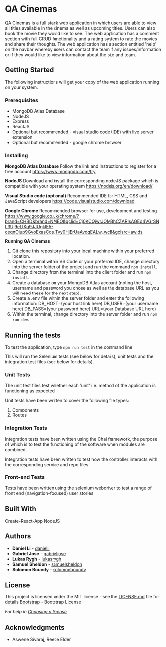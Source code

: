 # QA Cinemas

QA Cinemas is a full stack web application in which users are able to view all titles available in the cinema as well as upcoming titles. Users can also book the movie they would like to see. The web application has a comment section with full CRUD functionality and a rating system to rate the movies and share their thoughts. The web application has a section entitled 'help' on the navbar whereby users can contact the team if any issues/information or if they would like to view information about the site and team.

## Getting Started

The following instructions will get your copy of the web application running on your system.

### Prerequisites

- MongoDB Atlas Database
- NodeJS
- Express
- ReactJS
- Optional but recommended - visual studio code (IDE) with live server extension
- Optional but recommended - google chrome browser

### Installing

**MongoDB Atlas Database**
Follow the link and instructions to register for a free account https://www.mongodb.com/try

**NodeJS**
Download and install the corresponding nodeJS package which is compatible with your operating system
https://nodejs.org/en/download/

**Visual Studio code (optional)**
Recommended IDE for HTML, CSS and JavaScript developers https://code.visualstudio.com/download

**Google Chrome**
Recommended browser for use, development and testing https://www.google.co.uk/chrome/?brand=CHBD&brand=NMEO&gclid=Cj0KCQjwrJOMBhCZARIsAGEd4VGrSNL3Uj9eLtKq9JJUgklE5-ceqnOiup9GvoExasCqs_Tvy0HjErUaAvdqEALw_wcB&gclsrc=aw.ds

**Running QA Cinemas**

1. Git clone this repository into your local machine within your preferred location.
2. Open a terminal within VS Code or your preferred IDE, change directory into the server folder of the project and run the command `npm install`.
3. Change directory from the terminal into the client folder and run `npm install`.
4. Create a database on your MongoDB Atlas account (noting the host, username and password you chose as well as the database URL as you will need these for the next step).
5. Create a .env file within the server folder and enter the following information:
   DB_HOST=(your host link here)
   DB_USER=(your username here)
   DB_PASS=(your password here)
   URL=(your Database URL here)
6. Within the terminal, change directory into the server folder and run `npm run dev`.

## Running the tests

To test the application, type `npm run test` in the command line

This will run the Selenium tests (see below for details), unit tests and the integration test files (see below for details).

### Unit Tests

The unit test files test whether each 'unit' i.e. method of the application is functioning as expected.

Unit tests have been written to cover the following file types:

1. Components
2. Routes

### Integration Tests

Integration tests have been written using the Chai framework, the purpose of which is to test the functioning of the software when modules are combined.

Integration tests have been written to test how the controller interacts with the corresponding service and repo files.

### Front-end Tests

Tests have been written using the selenium webdriver to test a range of front end (navigation-focused) user stories

## Built With

Create-React-App
NodeJS

## Authors

- **Daniel Li** - [danielli](https://github.com/DanLi14)
- **Gabriel Jose** - [gabrieljose](https://github.com/gabejose)
- **Lukas Rygh** - [lukasrygh](https://github.com/lukasrygh23)
- **Samuel Sheldon** - [samuelsheldon](https://github.com/samkazshel)
- **Solomon Boundy** - [solomonboundy](https://github.com/solomonboundy1)

## License

This project is licensed under the MIT license - see the [LICENSE.md](LICENSE.md) file for details
[Bootstrap](BOOTSTRAP.md) - Bootstrap License

_For help in [Choosing a license](https://choosealicense.com/)_

## Acknowledgments

- Aswene Sivaraj, Reece Elder
